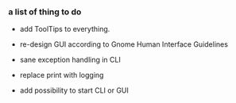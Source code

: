 ### a list of thing to do

- add ToolTips to everything.
- re-design GUI according to Gnome Human Interface Guidelines

- sane exception handling in CLI
- replace print with logging
- add possibility to start CLI or GUI